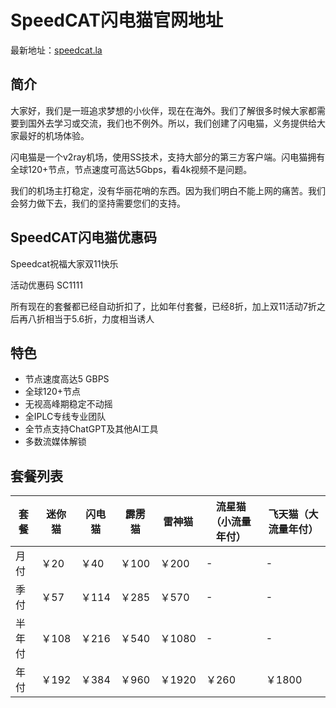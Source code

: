# SpeedCAT闪电猫官网地址

最新地址：[speedcat.la](https://scweb01.speedcat.la/auth/register?code=lYPC5C1A)

## 简介

大家好，我们是一班追求梦想的小伙伴，现在在海外。我们了解很多时候大家都需要到国外去学习或交流，我们也不例外。所以，我们创建了闪电猫，义务提供给大家最好的机场体验。

闪电猫是一个v2ray机场，使用SS技术，支持大部分的第三方客户端。闪电猫拥有全球120+节点，节点速度可高达5Gbps，看4k视频不是问题。

我们的机场主打稳定，没有华丽花哨的东西。因为我们明白不能上网的痛苦。我们会努力做下去，我们的坚持需要您们的支持。

## SpeedCAT闪电猫优惠码

Speedcat祝福大家双11快乐

活动优惠码 SC1111

所有现在的套餐都已经自动折扣了，比如年付套餐，已经8折，加上双11活动7折之后再八折相当于5.6折，力度相当诱人

## 特色

* 节点速度高达5 GBPS
* 全球120+节点
* 无视高峰期稳定不动摇
* 全IPLC专线专业团队
* 全节点支持ChatGPT及其他AI工具
* 多数流媒体解锁

## 套餐列表

|套餐|迷你猫|闪电猫|霹雳猫|雷神猫|流星猫（小流量年付）|飞天猫（大流量年付）|
|----|----|----|----|----|----|----|
|月付|￥20|￥40|￥100|￥200| - | - |
|季付|￥57|￥114|￥285|￥570| - | - |
|半年付|￥108|￥216|￥540|￥1080| - | - |
|年付|￥192|￥384|￥960|￥1920|￥260|￥1800|


